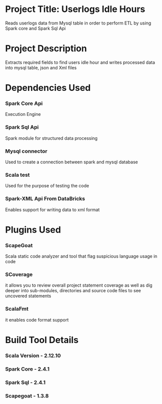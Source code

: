 # Project Title: Userlogs Idle Hours
Reads userlogs data from Mysql table in order to perform ETL by using Spark core and Spark Sql Api 


# Project Description
Extracts required fields to find users idle hour 
and writes processed data into mysql table, json and Xml files

# Dependencies Used
### Spark Core Api 
Execution Engine
### Spark Sql Api
Spark module for structured data processing 
### Mysql connector
Used to create a connection between spark and mysql database
### Scala test
Used for the purpose of testing the code
### Spark-XML Api From DataBricks
Enables support for writing data to xml format

# Plugins Used
### ScapeGoat
Scala static code analyzer and tool that flag suspicious language usage in code
### SCoverage
it allows you to review overall project statement coverage as well as dig deeper into sub-modules, 
directories and source code files to see uncovered statements
### ScalaFmt
it enables code format support

# Build Tool Details
### Scala Version - 2.12.10
### Spark Core - 2.4.1
### Spark Sql - 2.4.1
### Scapegoat - 1.3.8

